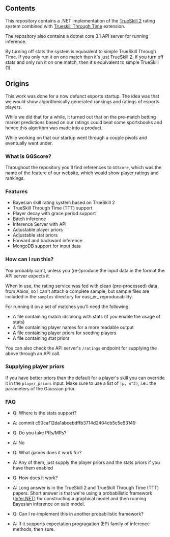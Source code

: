 ## Contents

This repository contains a .NET implementation of the [TrueSkill 2](https://www.microsoft.com/en-us/research/wp-content/uploads/2018/03/trueskill2.pdf) rating system combined with [Trueskill Through Time](https://www.microsoft.com/en-us/research/wp-content/uploads/2008/01/NIPS2007_0931.pdf) extension.

The repository also contains a dotnet core 3.1 API server for running inference.

By turning off stats the system is equivalent to simple TrueSkill Through Time. If you only run it on one match then it's just TrueSkill 2. If you turn off stats and only run it on one match, then it's equivalent to simple TrueSkill (1).
## Origins

This work was done for a now defunct esports startup. The idea was that we would show algorithmically generated rankings and ratings of esports players.

While we did that for a while, it turned out that on the pre-match betting market predictions based on our ratings could beat some sportsbooks and hence this algorithm was made into a product.

While working on that our startup went through a couple pivots and eventually went under.
### What is GGScore?
Throughout the repository you'll find references to `GGScore`, which was the name of the feature of our website, which would show player ratings and rankings.
### Features
- Bayesian skill rating system based on TrueSkill 2
- TrueSkill Through Time (TTT) support
- Player decay with grace period support
- Batch inference
- Inference Server with API
- Adjustable player priors
- Adjustable stat priors
- Forward and backward inference
- MongoDB support for input data
### How can I run this?

You probably can't, unless you (re-)produce the input data in the format the API server expects it.

When in use, the rating service was fed with clean (pre-processed) data from Abios, so I can't attach a complete sample, but sample files are included in the `samples` directory for easi_er_ reproducability.

For running it on a set of matches you'll need the following:
- A file containing match ids along with stats (if you enable the usage of stats)
- A file containing player names for a more readable output
- A file containing player priors for seeding players
- A file containing stat priors

You can also check the API server's `/ratings` endpoint for supplying the above through an API call.
### Supplying player priors

If you have better priors than the default for a player's skill you can override it in the `player_priors` input. Make sure to use a list of `[μ, σ^2]`, i.e.: the parameters of the Gaussian prior.

### FAQ

- Q: Where is the stats support?
- A: commit c50caf12da1abcebdffb3714d2404cb5c5e53149

- Q: Do you take PRs/MRs?
- A: No

- Q: What games does it work for?
- A: Any of them, just supply the player priors and the stats priors if you have them enabled

- Q: How does it work?
- A: Long answer is in the TrueSkill 2 and TrueSkill Through Time (TTT) papers. Short answer is that we're using a probabilistic framework ([Infer.NET](https://github.com/dotnet/infer)) for constructing a graphical model and then running Bayesian inference on said model.

- Q: Can I re-implement this in another probabilistic framework?
- A: If it supports expectation progragation (EP) family of inference methods, then sure.
